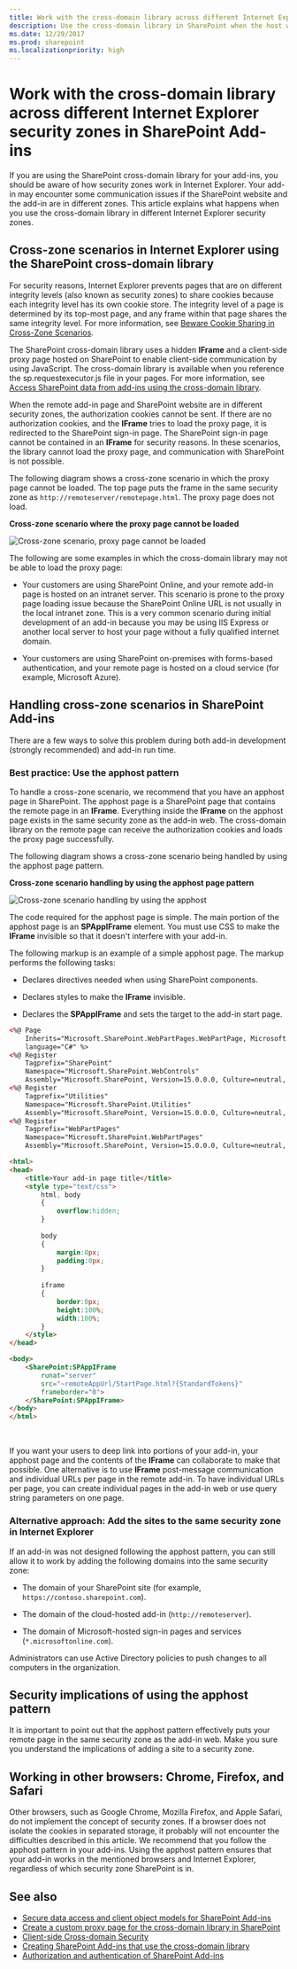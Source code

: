 ```yaml
---
title: Work with the cross-domain library across different Internet Explorer security zones in SharePoint Add-ins
description: Use the cross-domain library in SharePoint when the host web and add-in pages are in different security zones in Internet Explorer.
ms.date: 12/29/2017
ms.prod: sharepoint
ms.localizationpriority: high
---
```



# Work with the cross-domain library across different Internet Explorer security zones in SharePoint Add-ins

If you are using the SharePoint cross-domain library for your add-ins, you should be aware of how security zones work in Internet Explorer. Your add-in may encounter some communication issues if the SharePoint website and the add-in are in different zones. This article explains what happens when you use the cross-domain library in different Internet Explorer security zones.
 
<a name="bk_crosszonescenarios"> </a>

## Cross-zone scenarios in Internet Explorer using the SharePoint cross-domain library

For security reasons, Internet Explorer prevents pages that are on different integrity levels (also known as security zones) to share cookies because each integrity level has its own cookie store. The integrity level of a page is determined by its top-most page, and any frame within that page shares the same integrity level. For more information, see [Beware Cookie Sharing in Cross-Zone Scenarios](https://blogs.msdn.microsoft.com/ieinternals/2011/03/10/beware-cookie-sharing-in-cross-zone-scenarios/).
 
The SharePoint cross-domain library uses a hidden **IFrame** and a client-side proxy page hosted on SharePoint to enable client-side communication by using JavaScript. The cross-domain library is available when you reference the sp.requestexecutor.js file in your pages. For more information, see [Access SharePoint data from add-ins using the cross-domain library](access-sharepoint-data-from-add-ins-using-the-cross-domain-library.md).
 
When the remote add-in page and SharePoint website are in different security zones, the authorization cookies cannot be sent. If there are no authorization cookies, and the **IFrame** tries to load the proxy page, it is redirected to the SharePoint sign-in page. The SharePoint sign-in page cannot be contained in an **IFrame** for security reasons. In these scenarios, the library cannot load the proxy page, and communication with SharePoint is not possible.

The following diagram shows a cross-zone scenario in which the proxy page cannot be loaded. The top page puts the frame in the same security zone as `http://remoteserver/remotepage.html`. The proxy page does not load.

**Cross-zone scenario where the proxy page cannot be loaded**

![Cross-zone scenario, proxy page cannot be loaded](../images/Crosszone_loaderror.png)
 
The following are some examples in which the cross-domain library may not be able to load the proxy page:

- Your customers are using SharePoint Online, and your remote add-in page is hosted on an intranet server. This scenario is prone to the proxy page loading issue because the SharePoint Online URL is not usually in the local intranet zone. This is a very common scenario during initial development of an add-in because you may be using IIS Express or another local server to host your page without a fully qualified internet domain.

- Your customers are using SharePoint on-premises with forms-based authentication, and your remote page is hosted on a cloud service (for example, Microsoft Azure).
    


<a name="bk_handlingcrosszone"> </a> 

## Handling cross-zone scenarios in SharePoint Add-ins

There are a few ways to solve this problem during both add-in development (strongly recommended) and add-in run time.

### Best practice: Use the apphost pattern

To handle a cross-zone scenario, we recommend that you have an apphost page in SharePoint. The apphost page is a SharePoint page that contains the remote page in an **IFrame**. Everything inside the **IFrame** on the apphost page exists in the same security zone as the add-in web. The cross-domain library on the remote page can receive the authorization cookies and loads the proxy page successfully.

The following diagram shows a cross-zone scenario being handled by using the apphost page pattern. 

**Cross-zone scenario handling by using the apphost page pattern**

![Cross-zone scenario handling by using the apphost](../images/Crosszone_loadsuccess.png)
 
The code required for the apphost page is simple. The main portion of the apphost page is an **SPAppIFrame** element. You must use CSS to make the **IFrame** invisible so that it doesn't interfere with your add-in.

The following markup is an example of a simple apphost page. The markup performs the following tasks:

- Declares directives needed when using SharePoint components.

- Declares styles to make the **IFrame** invisible.

- Declares the **SPAppIFrame** and sets the target to the add-in start page.
    

```HTML
<%@ Page 
    Inherits="Microsoft.SharePoint.WebPartPages.WebPartPage, Microsoft.SharePoint, Version=15.0.0.0, Culture=neutral, PublicKeyToken=71e9bce111e9429c" 
    language="C#" %>
<%@ Register 
    Tagprefix="SharePoint" 
    Namespace="Microsoft.SharePoint.WebControls" 
    Assembly="Microsoft.SharePoint, Version=15.0.0.0, Culture=neutral, PublicKeyToken=71e9bce111e9429c" %>
<%@ Register 
    Tagprefix="Utilities" 
    Namespace="Microsoft.SharePoint.Utilities" 
    Assembly="Microsoft.SharePoint, Version=15.0.0.0, Culture=neutral, PublicKeyToken=71e9bce111e9429c" %>
<%@ Register 
    Tagprefix="WebPartPages" 
    Namespace="Microsoft.SharePoint.WebPartPages" 
    Assembly="Microsoft.SharePoint, Version=15.0.0.0, Culture=neutral, PublicKeyToken=71e9bce111e9429c" %>

<html>
<head>
    <title>Your add-in page title</title>
    <style type="text/css">
        html, body
        {
            overflow:hidden;
        }
        
        body
        {
            margin:0px;
            padding:0px;
        }
         
        iframe 
        {
            border:0px;
            height:100%;
            width:100%;
        }
    </style>
</head>

<body>
    <SharePoint:SPAppIFrame 
        runat="server" 
        src="~remoteAppUrl/StartPage.html?{StandardTokens}" 
        frameborder="0">
    </SharePoint:SPAppIFrame>
</body>
</html>
```

<br/>

If you want your users to deep link into portions of your add-in, your apphost page and the contents of the **IFrame** can collaborate to make that possible. One alternative is to use **IFrame** post-message communication and individual URLs per page in the remote add-in. To have individual URLs per page, you can create individual pages in the add-in web or use query string parameters on one page.

### Alternative approach: Add the sites to the same security zone in Internet Explorer

If an add-in was not designed following the apphost pattern, you can still allow it to work by adding the following domains into the same security zone: 

- The domain of your SharePoint site (for example, `https://contoso.sharepoint.com`).

- The domain of the cloud-hosted add-in (`http://remoteserver`).

- The domain of Microsoft-hosted sign-in pages and services (`*.microsoftonline.com`).

Administrators can use Active Directory policies to push changes to all computers in the organization.
 

<a name="bk_securityimplications"> </a> 

## Security implications of using the apphost pattern

It is important to point out that the apphost pattern effectively puts your remote page in the same security zone as the add-in web. Make you sure you understand the implications of adding a site to a security zone.

<a name="bk_otherbrowsers"> </a> 

## Working in other browsers: Chrome, Firefox, and Safari

Other browsers, such as Google Chrome, Mozilla Firefox, and Apple Safari, do not implement the concept of security zones. If a browser does not isolate the cookies in separated storage, it probably will not encounter the difficulties described in this article. We recommend that you follow the apphost pattern in your add-ins. Using the apphost pattern ensures that your add-in works in the mentioned browsers and Internet Explorer, regardless of which security zone SharePoint is in.

## See also

- [Secure data access and client object models for SharePoint Add-ins](secure-data-access-and-client-object-models-for-sharepoint-add-ins.md)
- [Create a custom proxy page for the cross-domain library in SharePoint](create-a-custom-proxy-page-for-the-cross-domain-library-in-sharepoint.md)
- [Client-side Cross-domain Security](https://msdn.microsoft.com/library/cc709423%28v=vs.85%29.aspx)
- [Creating SharePoint Add-ins that use the cross-domain library](creating-sharepoint-add-ins-that-use-the-cross-domain-library.md)
- [Authorization and authentication of SharePoint Add-ins](authorization-and-authentication-of-sharepoint-add-ins.md)
    
 

